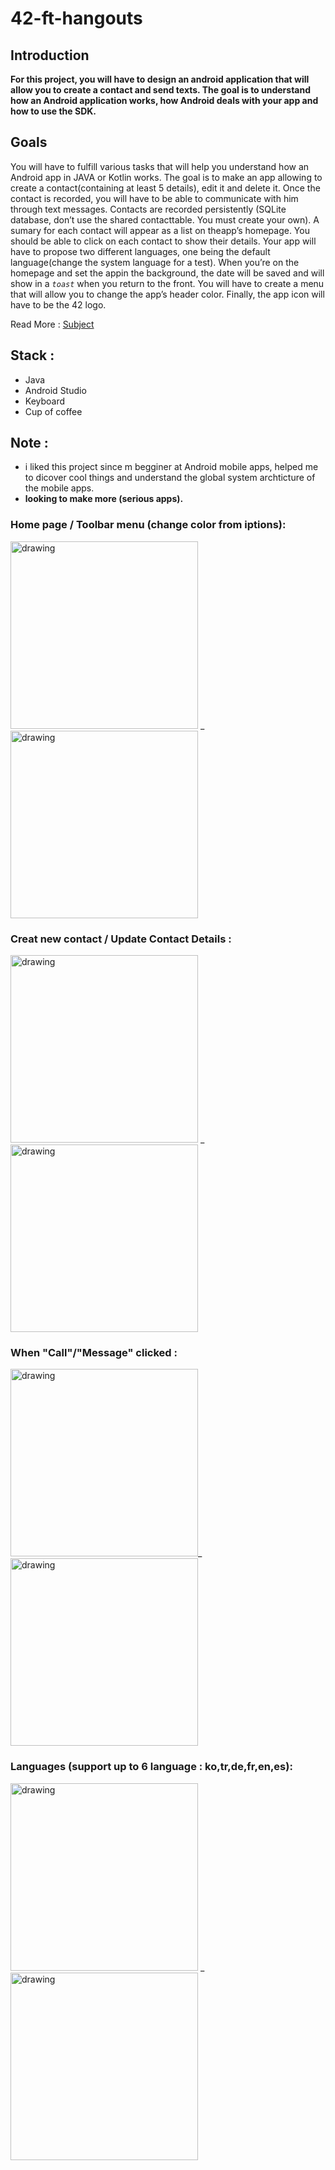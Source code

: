 # 42-ft-hangouts

## Introduction

**For this project, you will have to design an android application that will allow you to create a contact and send texts.
The goal is to understand how an Android application works, how Android deals with your app and how to use the SDK.**

## Goals

You will have to fulfill various tasks that will help you understand how an Android app in JAVA or Kotlin works.
The goal is to make an app allowing to create a contact(containing at least 5 details), edit it and delete it. Once the contact is recorded, you will have to be able to communicate with him through text messages.
Contacts are recorded persistently (SQLite database, don’t use the shared contacttable. You must create your own).
A sumary for each contact will appear as a list on theapp’s homepage.
You should be able to click on each contact to show their details.
Your app will have to propose two different languages, one being the default language(change the system language for a test).
When you’re on the homepage and set the appin the background, the date will be saved and will show in a _`toast`_ when you return to the front.
You will have to create a menu that will allow you to change the app’s header color.
Finally, the app icon will have to be the 42 logo.

Read More : [Subject](https://github.com/aallali/42-ft-hangouts/blob/main/en.subject.pdf)

## Stack :

- Java
- Android Studio
- Keyboard
- Cup of coffee

## Note :

- i liked this project since m begginer at Android mobile apps, helped me to dicover cool things and understand the global system archticture of the mobile apps.
- **looking to make more (serious apps).**

### Home page / Toolbar menu (change color from iptions):

<img src="https://raw.githubusercontent.com/aallali/42-ft-hangouts/main/docs/home-normal.png" alt="drawing" width="300"/> \_ <img src="https://raw.githubusercontent.com/aallali/42-ft-hangouts/main/docs/home-menuOpen-vlue-toolbar.png" alt="drawing" width="300"/>

### Creat new contact / Update Contact Details :

<img src="https://raw.githubusercontent.com/aallali/42-ft-hangouts/main/docs/new-contact.png" alt="drawing" width="300"/> \_ <img src="https://raw.githubusercontent.com/aallali/42-ft-hangouts/main/docs/editContact.png" alt="drawing" width="300"/>

### When "Call"/"Message" clicked :

<img src="https://raw.githubusercontent.com/aallali/42-ft-hangouts/main/docs/call.png" alt="drawing" width="300"/>\_<img src="https://raw.githubusercontent.com/aallali/42-ft-hangouts/main/docs/msg.png" alt="drawing" width="300"/>

### Languages (support up to 6 language : ko,tr,de,fr,en,es):

<img src="https://raw.githubusercontent.com/aallali/42-ft-hangouts/main/docs/ko-lang.png" alt="drawing" width="300"/> \_ <img src="https://raw.githubusercontent.com/aallali/42-ft-hangouts/main/docs/tr-lang.png" alt="drawing" width="300"/>
